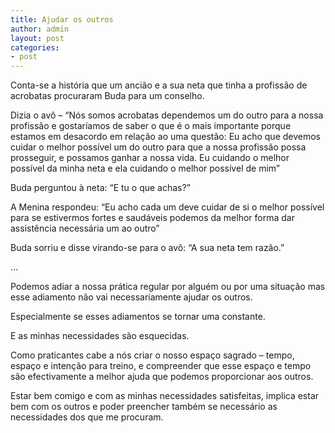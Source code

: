 ```yaml
---
title: Ajudar os outros
author: admin
layout: post
categories:
- post
---
```

Conta-se a história que um ancião e a sua neta que tinha a profissão de acrobatas procuraram Buda para um conselho.

Dizia o avô &#8211; &#8220;Nós somos acrobatas dependemos um do outro para a nossa profissão e gostaríamos de saber o que é o mais importante porque estamos em desacordo em relação ao uma questão: Eu acho que devemos cuidar o melhor possível um do outro para que a nossa profissão possa prosseguir, e possamos ganhar a nossa vida. Eu cuidando o melhor possível da minha neta e ela cuidando o melhor possível de mim&#8221;

Buda perguntou à neta: &#8220;E tu o que achas?&#8221;

A Menina respondeu: &#8220;Eu acho cada um deve cuidar de si o melhor possível para se estivermos fortes e saudáveis podemos da melhor forma dar assistência necessária um ao outro&#8221;

Buda sorriu e disse virando-se para o avô: &#8220;A sua neta tem razão.&#8221;

&#8230;

Podemos adiar a nossa prática regular por alguém ou por uma situação mas esse adiamento não vai necessariamente ajudar os outros.

Especialmente se esses adiamentos se tornar uma constante.

E as minhas necessidades são esquecidas.

Como praticantes cabe a nós criar o nosso espaço sagrado &#8211; tempo, espaço e intenção para treino, e compreender que esse espaço e tempo são efectivamente a melhor ajuda que podemos proporcionar aos outros.

Estar bem comigo e com as minhas necessidades satisfeitas, implica estar bem com os outros e poder preencher também se necessário as necessidades dos que me procuram.
